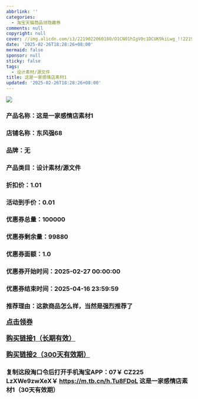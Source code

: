 ```yaml
---
abbrlink: ''
categories:
  - 淘宝天猫商品领隐藏券
comments: null
copyright: null
cover: //img.alicdn.com/i3/2219022060180/O1CN01hIgV0c1DCUK9kiLwg_!!2219022060180.jpg
date: '2025-02-26T18:28:26+08:00'
mermaid: false
sponsor: null
sticky: false
tags:
  - 设计素材/源文件
title: 这是一家感情店素材1
updated: '2025-02-26T18:28:26+08:00'
--- 
```


![](//img.alicdn.com/i3/2219022060180/O1CN01hIgV0c1DCUK9kiLwg_!!2219022060180.jpg)

### 产品名称：这是一家感情店素材1
### 店铺名称：东风强68
### 品牌：无
### 产品类目：设计素材/源文件
### 折扣价：1.01
### 活动到手价：0.01
### 优惠券总量：100000
### 优惠券剩余量：99880
### 优惠券面额：1.0
### 优惠券开始时间：2025-02-27 00:00:00	
### 优惠券结束时间：2025-04-16 23:59:59	
### 推荐理由：这款商品怎么样，当然是强烈推荐了

<p style="font-size: 18px; font-weight: bold;">
  <a href="https://uland.taobao.com/coupon/edetail?e=vtwalWoaogGlhHvvyUNXZfh8CuWt5YH5OVuOuRD5gLJMmdsrkidbOWBzzpT26idJ76FbBxrVaWmypBxd2ULPBIHJkSJBdNvZshNHwYnMNKK58GPf46%2FX0mPKrJcn0Dexyw6HHsmejH7yMW3eIAWKRa6LeGhgJY%2B%2F7NjcxRIBfQbVM%2Fe4LpP7Oq9ple94x%2FzCMxsQ6yc5MxFJozvCPdHS%2BUwYlDaMGQm8l9JUUlFRIV%2BKKoz%2FahSTdjW6CW2SaWtRHsHfkY5nVlAaQcAM%2Fbtha6lq3dC%2Bfxv8VeZ8f3M0NJJ6yT1iTBrcQNyuqAVHQXCadXcbNHqyZBmxfCnjenKqnP865raRWOux&traceId=0b515d4517407227641888116d126c&union_lens=lensId%3AOPT%401740722778%400bab0c67_0dd3_1954b29b0be_9917%4001%40eyJmbG9vcklkIjo3MzM1NH0ie" target="_blank">点击领券</a>
</p>
<p style="font-size: 18px; font-weight: bold;">
  <a href="https://s.click.taobao.com/t?e=m%3D2%26s%3DAiYvjyMTm9tw4vFB6t2Z2ueEDrYVVa64LKpWJ%2Bin0XLjf2vlNIV67uW8xal2bDKcFfrEfJ4hp2r3ID%2FV1RqsF4wnCJeELi4I%2FIEn%2BS1IjHAB0ghlTd7WlZVm%2FOAUUFw71qrpxiwMoCNxc1AtbZGVS6u08yEVDxZAYNuoMzz87zvNEPXytV9ALoS4zvCRUrquKVOig5Fjbt6W8vZcGMuT%2FlqCW9wkqMptW4nKltyquH7cPWDDEKubyojRiDkbRGC%2BLee5%2FxEvEmhP7qa1tU3ZgS3jKrSQZrKg2Ri9Bm4jDHegZ4hAvgWL0esusRlOxq5x8USDUV8nIFshhQs2DjqgEA%3D%3D" target="_blank">购买链接1（长期有效）</a>
</p>
<p style="font-size: 18px; font-weight: bold;">
  <a href="https://s.click.taobao.com/9PlXVNs" target="_blank">购买链接2（300天有效期）</a>
</p>

### 复制这段淘口令后打开手机淘宝APP：07￥ CZ225 LzXWe9zwXeX￥ https://m.tb.cn/h.Tu8FDoL  这是一家感情店素材1（30天有效期）
